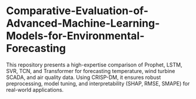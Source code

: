 # Comparative-Evaluation-of-Advanced-Machine-Learning-Models-for-Environmental-Forecasting
This repository presents a high-expertise comparison of Prophet, LSTM, SVR, TCN, and Transformer for forecasting temperature, wind turbine SCADA, and air quality data. Using CRISP-DM, it ensures robust preprocessing, model tuning, and interpretability (SHAP, RMSE, SMAPE) for real-world applications. 

